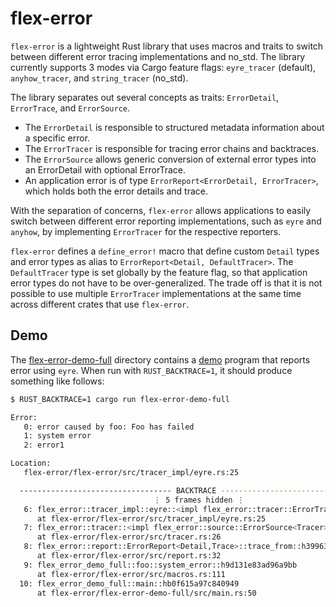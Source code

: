 # flex-error

`flex-error` is a lightweight Rust library that uses macros and traits to switch between different error tracing implementations and no_std. The library currently supports 3 modes via Cargo feature flags: `eyre_tracer` (default), `anyhow_tracer`, and `string_tracer` (no_std).

The library separates out several concepts as traits: `ErrorDetail`, `ErrorTrace`, and `ErrorSource`.
  - The `ErrorDetail` is responsible to structured metadata information about a specific error.
  - The `ErrorTracer` is responsible for tracing error chains and backtraces.
  - The `ErrorSource` allows generic conversion of external error types into an ErrorDetail with optional ErrorTrace.
  - An application error is of type `ErrorReport<ErrorDetail, ErrorTracer>`, which holds both the error details and trace.

With the separation of concerns, `flex-error` allows applications to easily switch between different error reporting implementations, such as `eyre` and `anyhow`, by implementing `ErrorTracer` for the respective reporters.

`flex-error` defines a `define_error!` macro that define custom `Detail` types and error types as alias to `ErrorReport<Detail, DefaultTracer>`. The `DefaultTracer` type is set globally by the feature flag, so that application error types do not have to be over-generalized. The trade off is that it is not possible to use multiple `ErrorTracer` implementations at the same time across different crates that use `flex-error`.

## Demo

The [flex-error-demo-full](./flex-error-demo-full) directory contains a [demo](./flex-error-demo-full/src/main.rs) program that reports error using `eyre`. When run with `RUST_BACKTRACE=1`, it should produce something like follows:

```bash
$ RUST_BACKTRACE=1 cargo run flex-error-demo-full

Error:
   0: error caused by foo: Foo has failed
   1: system error
   2: error1

Location:
   flex-error/flex-error/src/tracer_impl/eyre.rs:25

  ---------------------------------- BACKTRACE -----------------------------------
                                ⋮ 5 frames hidden ⋮
   6: flex_error::tracer_impl::eyre::<impl flex_error::tracer::ErrorTracer<E> for eyre::Report>::new_trace::h471dd777954521dc
      at flex-error/flex-error/src/tracer_impl/eyre.rs:25
   7: flex_error::tracer::<impl flex_error::source::ErrorSource<Tracer> for flex_error::source::StdError<E>>::error_details::hba2719390b7121af
      at flex-error/flex-error/src/tracer.rs:26
   8: flex_error::report::ErrorReport<Detail,Trace>::trace_from::h39963733bcaf4442
      at flex-error/flex-error/src/report.rs:32
   9: flex_error_demo_full::foo::system_error::h9d131e83ad96a9bb
      at flex-error/flex-error/src/macros.rs:111
  10: flex_error_demo_full::main::hb0f615a97c840949
      at flex-error/flex-error-demo-full/src/main.rs:50
```
